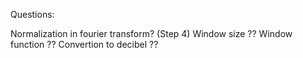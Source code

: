Questions:

Normalization in fourier transform? (Step 4)
Window size ??
Window function ??
Convertion to decibel ??
